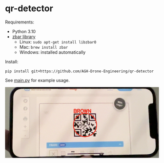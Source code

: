 # qr-detector

Requirements:
- Python 3.10
- [zbar library](https://pypi.org/project/pyzbar/)
    - Linux: `sudo apt-get install libzbar0`
    - Mac: `brew install zbar`
    - Windows: installed automatically

Install:
```
pip install git+https://github.com/AGH-Drone-Engineering/qr-detector
```

See [main.py](main.py) for example usage.

![Example application](docs/im1.png)

